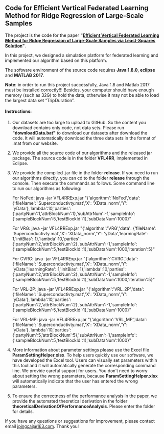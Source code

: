 
## Code for Efficient Vertical Federated Learning Method for Ridge Regression of Large-Scale Samples

The project is the code for the paper **"[Efficient Vertical Federated Learning Method for Ridge Regression of Large-Scale Samples via Least-Squares Solution](https://ieeexplore.ieee.org/abstract/document/9930870)"**.

In this project, we designed a simulation platform for federated learning and implemented our algorithm based on this platform.

The software environment of the source code requires **Java 1.8.0**, **eclipse** and **MATLAB 2017**.

**Note:** in order to run this project successfully, Java 1.8 and Matlab 2017 must be installed correctly!!! Besides, your computer should have enough memory (such as 32G) to hold the data, otherwise it may not be able to load the largest data set “TripDuration”.



#### Instructions:

1. Our datasets are too large to upload to GitHub. So the content you download contains only code, not data sets. Please run **"downloadData.bat"** to download our datasets after download the code. It will automatically download the three data sets in the format of .mat from our website.

2. We provide all the source code of our algorithms and the released jar package. The source code is in the folder **VFL4RR**, implemented in Eclipse.

3. We provide the compiled .jar file in the folder **release**. If you need to run our algorithms directly, you can cd to the folder **release** through the console. Then execute the commands as follows. Some command line to run our algorithms as following:

    For NoFed:
    java -jar VFL4RRExp.jar "{'algorithm':'NoFed','data': {'fileName': 'Superconductivty.mat','X': 'XData_norm','Y': 'yData'},'lambda':10,'parties': {'partyNum':1,'attrBlockNum':1},'subAttrNum':-1,'sampleInfo': {'sampleBlockNum':5,'testBlockId':1},'subDataNum':1000}"

    For VRG:
    java -jar VFL4RRExp.jar "{'algorithm':'VRG','data': {'fileName': 'Superconductivty.mat','X': 'XData_norm','Y': 'yData','learningRate': 1,'initBias': 1},'lambda':10,'parties': {'partyNum':2,'attrBlockNum':2},'subAttrNum':-1,'sampleInfo': {'sampleBlockNum':5,'testBlockId':1},'subDataNum':1000,'iteration':5}"

    For CVRG:
    java -jar VFL4RRExp.jar "{'algorithm':'CVRG','data': {'fileName': 'Superconductivty.mat','X': 'XData_norm','Y': 'yData','learningRate': 1,'initBias': 1},'lambda':10,'parties': {'partyNum':2,'attrBlockNum':2},'subAttrNum':-1,'sampleInfo': {'sampleBlockNum':5,'testBlockId':1},'subDataNum':1000,'iteration':5}"

    For VRL-2P:
    java -jar VFL4RRExp.jar "{'algorithm':'VRL_2P','data': {'fileName': 'Superconductivty.mat','X': 'XData_norm','Y': 'yData'},'lambda':10,'parties': {'partyNum':2,'attrBlockNum':2},'subAttrNum':-1,'sampleInfo': {'sampleBlockNum':5,'testBlockId':1},'subDataNum':1000}"

    For VRL-MP:
    java -jar VFL4RRExp.jar "{'algorithm':'VRL_MP','data': {'fileName': 'Superconductivty.mat','X': 'XData_norm','Y': 'yData'},'lambda':10,'parties': {'partyNum':5,'attrBlockNum':5},'subAttrNum':-1,'sampleInfo': {'sampleBlockNum':5,'testBlockId':1},'subDataNum':1000}"

4. More information about parameter settings please use the Excel file **ParamSettingHelper.xlsx**. To help users quickly use our software, we have developed the Excel tool. Users can visually set parameters within this tool and it will automatically generate the corresponding command line. We provide careful support for users. You don't need to worry about setting the wrong parameters, because **ParamSettingHelper.xlsx** will automatically indicate that the user has entered the wrong parameters.

5. To ensure the correctness of the performance analysis in the paper, we provide the automated theoretical derivation in the folder **theoreticalDerivationOfPerformanceAnalysis**. Please enter the folder for details.

If you have any questions or suggestions for improvement, please contact email jpingcai@163.com. Thank you!
